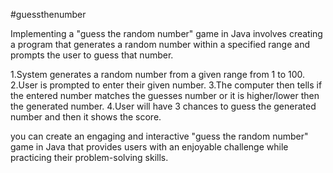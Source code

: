 #guessthenumber

Implementing a "guess the random number" game in Java involves creating 
a program that generates a random number within a specified range and prompts
the user to guess that number.

1.System generates a random number from a given range from 1 to 100.
2.User is prompted to enter their given number.
3.The computer then tells if the entered number matches the guesses number or it
is higher/lower then the generated number.
4.User will have 3 chances to guess the generated number and then it shows the score.

 you can create an engaging and interactive "guess the random number"
 game in Java that provides users with an enjoyable challenge while 
 practicing their problem-solving skills.
